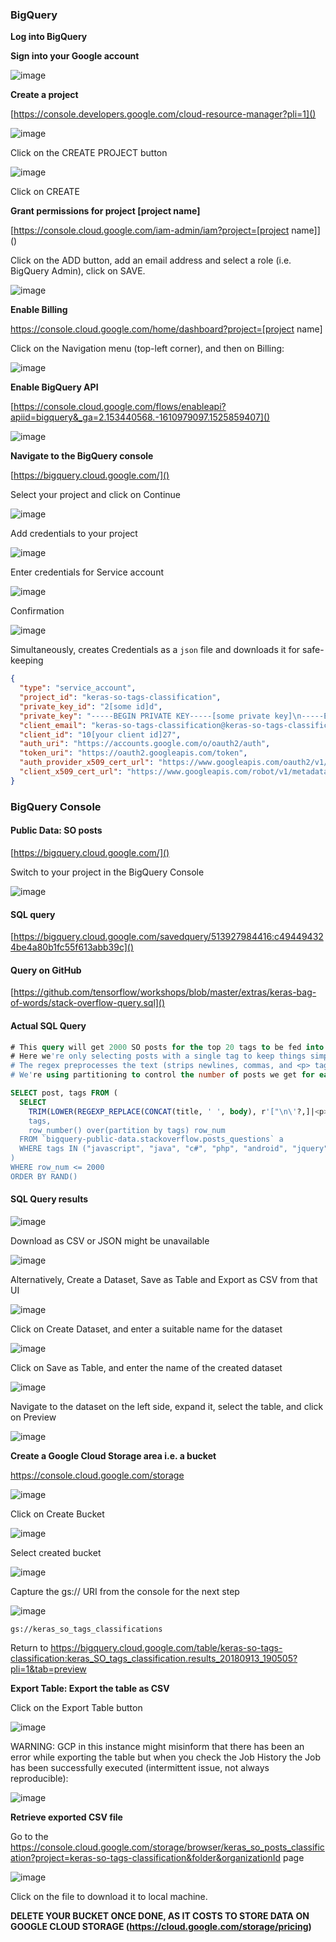 ### BigQuery

**Log into BigQuery**

**Sign into your Google account**

![image](01-google-account-sign-in.png)

**Create a project**

[https://console.developers.google.com/cloud-resource-manager?pli=1]()

![image](02-google-create-project-01.png)

Click on the CREATE PROJECT button

![image](03-google-create-project-02.png)

Click on CREATE

**Grant permissions for project [project name]**

[https://console.cloud.google.com/iam-admin/iam?project=[project name]]()

Click on the ADD button, add an email address and select a role (i.e. BigQuery Admin), click on SAVE.

![image](04-add-member-to-project.png)

**Enable Billing**

https://console.cloud.google.com/home/dashboard?project=[project name]

Click on the Navigation menu (top-left corner), and then on Billing:

![image](05-enable-billing.png)

**Enable BigQuery API**

[https://console.cloud.google.com/flows/enableapi?apiid=bigquery&_ga=2.153440568.-1610979097.1525859407]()

![image](06-enable-BigQuery-API.png)

**Navigate to the BigQuery console**

[https://bigquery.cloud.google.com/]()

Select your project and click on Continue

![image](07-BigQuery-Web-Console.png)

Add credentials to your project

![image](08-add-credentials.png)

Enter credentials for Service account

![image](09-add-credentials-for-service-accounts.png)

Confirmation

![image](11-credentials-confirmation.png)

Simultaneously, creates Credentials as a `json` file and downloads it for safe-keeping

```json
{
  "type": "service_account",
  "project_id": "keras-so-tags-classification",
  "private_key_id": "2[some id]d",
  "private_key": "-----BEGIN PRIVATE KEY-----[some private key]\n-----END PRIVATE KEY-----\n",
  "client_email": "keras-so-tags-classification@keras-so-tags-classification.iam.gserviceaccount.com",
  "client_id": "10[your client id]27",
  "auth_uri": "https://accounts.google.com/o/oauth2/auth",
  "token_uri": "https://oauth2.googleapis.com/token",
  "auth_provider_x509_cert_url": "https://www.googleapis.com/oauth2/v1/certs",
  "client_x509_cert_url": "https://www.googleapis.com/robot/v1/metadata/x509/keras-so-tags-classification%40keras-so-tags-classification.iam.gserviceaccount.com"
}
```

### BigQuery Console

#### Public Data: SO posts

[https://bigquery.cloud.google.com/]()

Switch to your project in the BigQuery Console

![image](10-BigQuery-console.png)

#### SQL query

[https://bigquery.cloud.google.com/savedquery/513927984416:c494494324be4a80b1fc55f613abb39c]()

#### Query on GitHub

[https://github.com/tensorflow/workshops/blob/master/extras/keras-bag-of-words/stack-overflow-query.sql]()

#### Actual SQL Query

```sql
# This query will get 2000 SO posts for the top 20 tags to be fed into our Keras model 
# Here we're only selecting posts with a single tag to keep things simple
# The regex preprocesses the text (strips newlines, commas, and <p> tags), this makes it easier for our model to interpret the text
# We're using partitioning to control the number of posts we get for each tag

SELECT post, tags FROM (
  SELECT 
    TRIM(LOWER(REGEXP_REPLACE(CONCAT(title, ' ', body), r'["\n\'?,]|<p>|</p>'," "))) as post,
    tags,
    row_number() over(partition by tags) row_num
  FROM `bigquery-public-data.stackoverflow.posts_questions` a
  WHERE tags IN ("javascript", "java", "c#", "php", "android", "jquery", "python", "html", "c++", "ios", "css", "mysql", "sql", "asp.net", "ruby-on-rails", "objective-c", "c", ".net", "angularjs", "iphone")
)
WHERE row_num <= 2000
ORDER BY RAND()
```

#### SQL Query results

![image](12-save-sql-query-results.png)

Download as CSV or JSON might be unavailable

![image](13-download-JSON-or-CSV.png)

Alternatively, Create a Dataset, Save as Table and Export as CSV from that UI

![image](14-create-a-dataset-01.png)

Click on Create Dataset, and enter a suitable name for the dataset

![image](14-create-a-dataset-02.png)

Click on Save as Table, and enter the name of the created dataset

![image](15-copy-table.png)

Navigate to the dataset on the left side, expand it, select the table, and click on Preview 

![image](16-BigQuery-table-details.png)

**Create a Google Cloud Storage area i.e. a bucket**

https://console.cloud.google.com/storage

![image](17-google-cold-storage.png)

Click on Create Bucket

![image](18-cold-storage-create-bucket-01.png)

Select created bucket

![image](18-cold-storage-create-bucket-02.png)

Capture the gs:// URI from the console for the next step

![image](18-cold-storage-create-bucket-03.png)

```
gs://keras_so_tags_classifications
```

Return to https://bigquery.cloud.google.com/table/keras-so-tags-classification:keras_SO_tags_classification.results_20180913_190505?pli=1&tab=preview

**Export Table: Export the table as CSV**

Click on the Export Table button

![image](19-export-to-cold-storage-01.png)

WARNING: GCP in this instance might misinform that there has been an error while exporting the table but when you check the Job History the Job has been successfully executed (intermittent issue, not always reproducible):

![image](19-export-to-cold-storage-02.png)

**Retrieve exported CSV file**

Go to the https://console.cloud.google.com/storage/browser/keras_so_posts_classification?project=keras-so-tags-classification&folder&organizationId page 

![image](19-export-to-cold-storage-03.png)

Click on the file to download it to local machine.

**DELETE YOUR BUCKET ONCE DONE, AS IT COSTS TO STORE DATA ON GOOGLE CLOUD STORAGE (https://cloud.google.com/storage/pricing)**
